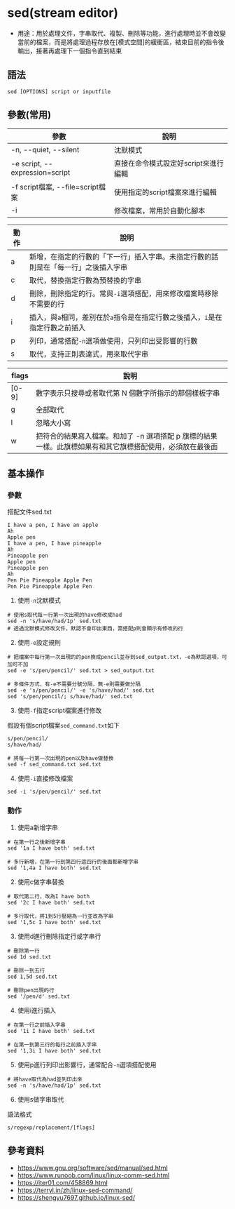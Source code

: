 # sed(stream editor)

- 用途：用於處理文件，字串取代、複製、刪除等功能，進行處理時並不會改變當前的檔案，而是將處理過程存放在[模式空間]的緩衝區，結束目前的指令後輸出，接著再處理下一個指令直到結束

## 語法

```shell
sed [OPTIONS] script or inputfile
```

## 參數(常用)

| 參數                             | 說明                                 |
| -------------------------------- | ------------------------------------ |
| -n, --quiet, --silent            | 沈默模式                             |
| -e script, --expression=script   | 直接在命令模式設定好script來進行編輯 |
| -f script檔案, --file=script檔案 | 使用指定的script檔案來進行編輯       |
| -i                               | 修改檔案，常用於自動化腳本           |

| 動作 | 說明                                                                               |
| ---- | ---------------------------------------------------------------------------------- |
| a    | 新增，在指定的行數的「下一行」插入字串。未指定行數的話則是在「每一行」之後插入字串 |
| c    | 取代，替換指定行數為預替換的字串                                                   |
| d    | 刪除，刪除指定的行。常與`-i`選項搭配，用來修改檔案時移除不需要的行                 |
| i    | 插入，與`a`相同，差別在於`a`指令是在指定行數之後插入，`i`是在指定行數之前插入      |
| p    | 列印，通常搭配`-n`選項做使用，只列印出受影響的行數                                 |
| s    | 取代，支持正則表達式，用來取代字串                                                 |


| flags | 說明                                                                                                      |
| ----- | --------------------------------------------------------------------------------------------------------- |
| [0-9]  | 數字表示只搜尋或者取代第 N 個數字所指示的那個樣板字串                                                     |
| g     | 全部取代                                                                                                  |
| I     | 忽略大小寫                                                                                                |
| w     | 把符合的結果寫入檔案。和加了 -n 選項搭配 p 旗標的結果一樣。此旗標如果有和其它旗標搭配使用，必須放在最後面 |
## 基本操作
### 參數
搭配文件sed.txt
```text
I have a pen, I have an apple
Ah
Apple pen
I have a pen, I have pineapple
Ah
Pineapple pen
Apple pen
Pineapple pen
Ah
Pen Pie Pineapple Apple Pen
Pen Pie Pineapple Apple Pen
```

1. 使用`-n`沈默模式
```shell
# 使用s取代每一行第一次出現的have修改成had
sed -n 's/have/had/1p' sed.txt
# 透過沈默模式修改文件，默認不會印出東西，需搭配p則會顯示有修改的行
```

2. 使用`-e`設定規則
```shell
# 把檔案中每行第一次出現的的pen換成pencil並存到sed_output.txt，-e為默認選項，可加可不加
sed -e 's/pen/pencil/' sed.txt > sed_output.txt

# 多條件方式，有-e不需要分號分隔，無-e則需要做分隔
sed -e 's/pen/pencil/' -e 's/have/had/' sed.txt
sed 's/pen/pencil/; s/have/had/' sed.txt
```

3. 使用`-f`指定script檔案進行修改

假設有個script檔案`sed_command.txt`如下
```shell
s/pen/pencil/
s/have/had/
```

```shell
# 將每一行第一次出現的pen以及have做替換
sed -f sed_command.txt sed.txt 
```

4.  使用`-i`直接修改檔案
```shell
sed -i 's/pen/pencil/' sed.txt
```
### 動作
1. 使用a新增字串
```shell
# 在第一行之後新增字串
sed '1a I have both' sed.txt

# 多行新增，在第一行到第四行這四行的後面都新增字串
sed '1,4a I have both' sed.txt
```
2. 使用c做字串替換
```shell
# 取代第二行，改為I have both
sed '2c I have both' sed.txt

# 多行取代，將1到5行壓縮為一行並改為字串
sed '1,5c I have both' sed.txt
```
3. 使用d進行刪除指定行或字串行
```shell
# 刪除第一行
sed 1d sed.txt

# 刪除一到五行
sed 1,5d sed.txt

# 刪除pen出現的行
sed '/pen/d' sed.txt
```

4. 使用i進行插入
```shell
# 在第一行之前插入字串
sed '1i I have both' sed.txt

# 在第一到第三行的每行之前插入字串
sed '1,3i I have both' sed.txt
```
5. 使用p進行列印出影響行，通常配合`-n`選項搭配使用
```
# 將have取代為had並列印出來
sed -n 's/have/had/1p' sed.txt
```

6. 使用s做字串取代

語法格式
```
s/regexp/replacement/[flags]
```

## 參考資料
* https://www.gnu.org/software/sed/manual/sed.html
* https://www.runoob.com/linux/linux-comm-sed.html
* https://iter01.com/458869.html
* https://terryl.in/zh/linux-sed-command/
* https://shengyu7697.github.io/linux-sed/
